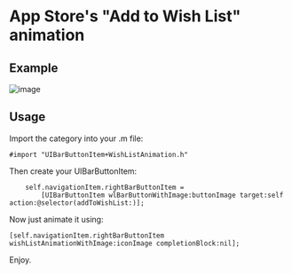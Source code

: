 # App Store's "Add to Wish List" animation


## Example

![image](https://raw2.github.com/fbernardo/WishlistAnimation/master/example.gif)


## Usage


Import the category into your .m file:

	#import "UIBarButtonItem+WishListAnimation.h"

Then create your UIBarButtonItem:

	    self.navigationItem.rightBarButtonItem = 
	    	[UIBarButtonItem wlBarButtonWithImage:buttonImage target:self action:@selector(addToWishList:)];

Now just animate it using:	    
	    
	[self.navigationItem.rightBarButtonItem wishListAnimationWithImage:iconImage completionBlock:nil];
	
	
Enjoy.